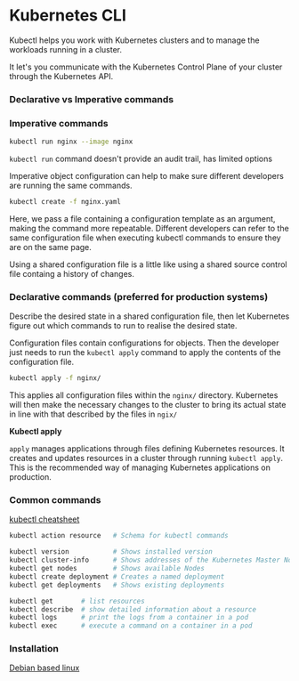 # Kubernetes CLI

Kubectl helps you work with Kubernetes clusters and to manage the workloads running in a cluster.

It let's you communicate with the Kubernetes Control Plane of your cluster through the Kubernetes API.

### Declarative vs Imperative commands
### Imperative commands

```bash
kubectl run nginx --image nginx
```

`kubectl run` command doesn't provide an audit trail, has limited options

Imperative object configuration can help to make sure different developers are running the same commands.

```bash
kubectl create -f nginx.yaml
```

Here, we pass a file containing a configuration template as an argument, making the command more repeatable. Different developers can refer to the same configuration file when executing kubectl commands to ensure they are on the same page.

Using a shared configuration file is a little like using a shared source control file containg a history of changes.

### Declarative commands (preferred for production systems)

Describe the desired state in a shared configuration file, then let Kubernetes figure out which commands to run to realise the desired state.

Configuration files contain configurations for objects. Then the developer just needs to run the `kubectl apply` command to apply the contents of the configuration file.

```bash
kubectl apply -f nginx/
```

This applies all configuration files within the `nginx/` directory. Kubernetes will then make the necessary changes to the cluster to bring its actual state in line with that described by the files in `ngix/`

**Kubectl apply**

`apply` manages applications through files defining Kubernetes resources. It creates and updates resources in a cluster through running `kubectl apply`. This is the recommended way of managing Kubernetes applications on production. 

### Common commands

[kubectl cheatsheet](https://kubernetes.io/docs/reference/kubectl/cheatsheet/)

```bash
kubectl action resource   # Schema for kubectl commands

kubectl version           # Shows installed version
kubectl cluster-info      # Shows addresses of the Kubernetes Master Node and services
kubectl get nodes         # Shows available Nodes
kubectl create deployment # Creates a named deployment
kubectl get deployments   # Shows existing deployments

kubectl get       # list resources
kubectl describe  # show detailed information about a resource
kubectl logs      # print the logs from a container in a pod
kubectl exec      # execute a command on a container in a pod
```

### Installation

[Debian based linux](https://kubernetes.io/docs/tasks/tools/install-kubectl-linux/#install-using-native-package-management)